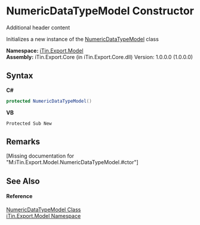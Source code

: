 # NumericDataTypeModel Constructor 
Additional header content 

Initializes a new instance of the <a href="T_iTin_Export_Model_NumericDataTypeModel">NumericDataTypeModel</a> class

**Namespace:**&nbsp;<a href="N_iTin_Export_Model">iTin.Export.Model</a><br />**Assembly:**&nbsp;iTin.Export.Core (in iTin.Export.Core.dll) Version: 1.0.0.0 (1.0.0.0)

## Syntax

**C#**<br />
``` C#
protected NumericDataTypeModel()
```

**VB**<br />
``` VB
Protected Sub New
```


## Remarks
\[Missing <remarks> documentation for "M:iTin.Export.Model.NumericDataTypeModel.#ctor"\]

## See Also


#### Reference
<a href="T_iTin_Export_Model_NumericDataTypeModel">NumericDataTypeModel Class</a><br /><a href="N_iTin_Export_Model">iTin.Export.Model Namespace</a><br />